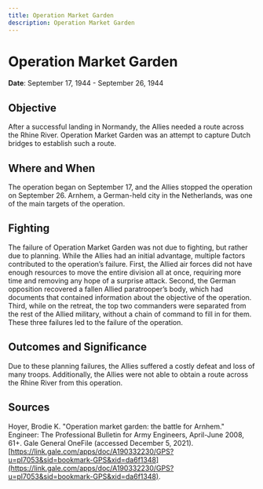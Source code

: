 ```yaml
---
title: Operation Market Garden
description: Operation Market Garden
---
```


# Operation Market Garden

**Date**: September 17, 1944 - September 26, 1944

## Objective

After a successful landing in Normandy, the Allies needed a route across the Rhine River. Operation Market Garden was an attempt to capture Dutch bridges to establish such a route.

## Where and When

The operation began on September 17, and the Allies stopped the operation on September 26. Arnhem, a German-held city in the Netherlands, was one of the main targets of the operation.

## Fighting

The failure of Operation Market Garden was not due to fighting, but rather due to planning. While the Allies had an initial advantage, multiple factors contributed to the operation’s failure. First, the Allied air forces did not have enough resources to move the entire division all at once, requiring more time and removing any hope of a surprise attack. Second, the German opposition recovered a fallen Allied paratrooper’s body, which had documents that contained information about the objective of the operation. Third, while on the retreat, the top two commanders were separated from the rest of the Allied military, without a chain of command to fill in for them. These three failures led to the failure of the operation.

## Outcomes and Significance

Due to these planning failures, the Allies suffered a costly defeat and loss of many troops. Additionally, the Allies were not able to obtain a route across the Rhine River from this operation.

## Sources

Hoyer, Brodie K. "Operation market garden: the battle for Arnhem." Engineer: The Professional Bulletin for Army Engineers, April-June 2008, 61+. Gale General OneFile (accessed December 5, 2021). [https://link.gale.com/apps/doc/A190332230/GPS?u=pl7053&sid=bookmark-GPS&xid=da6f1348](https://link.gale.com/apps/doc/A190332230/GPS?u=pl7053&sid=bookmark-GPS&xid=da6f1348).
